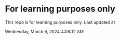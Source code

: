 # For learning purposes only
This repo is for learning purposes only.
Last updated at

Wednesday, March 6, 2024 4:08:12 AM

